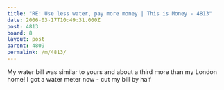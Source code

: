```yaml
---
title: "RE: Use less water, pay more money | This is Money - 4813"
date: 2006-03-17T10:49:31.000Z
post: 4813
board: 8
layout: post
parent: 4809
permalink: /m/4813/
---
```

My water bill was similar to yours and about a third more than my London home! I got a water meter now - cut my bill by half

